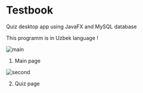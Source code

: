 # Testbook
Quiz desktop app using JavaFX and MySQL database

This programm is in Uzbek language !


![main](https://user-images.githubusercontent.com/95123894/174630438-4fb0869e-f7fb-4535-81fd-f4fcdce6ce53.png)

1. Main page


![second](https://user-images.githubusercontent.com/95123894/174631100-e22cb6a4-5310-473c-b170-cb50aefc745e.png)

2. Quiz page
